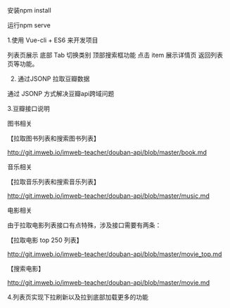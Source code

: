 安装npm install

运行npm serve

1.使用 Vue-cli + ES6 来开发项目

列表页展示
底部 Tab 切换类别
顶部搜索框功能
点击 item 展示详情页
返回列表页等功能。


2. 通过JSONP 拉取豆瓣数据

通过 JSONP 方式解决豆瓣api跨域问题


3.豆瓣接口说明


图书相关


【拉取图书列表和搜索图书列表】


http://git.imweb.io/imweb-teacher/douban-api/blob/master/book.md


音乐相关


【拉取音乐列表和搜索音乐列表】


http://git.imweb.io/imweb-teacher/douban-api/blob/master/music.md


电影相关

由于拉取电影列表接口有点特殊，涉及接口需要有两条：


【拉取电影 top 250 列表】


http://git.imweb.io/imweb-teacher/douban-api/blob/master/movie_top.md


【搜索电影】


http://git.imweb.io/imweb-teacher/douban-api/blob/master/movie.md


4.列表页实现下拉刷新以及拉到底部加载更多的功能

